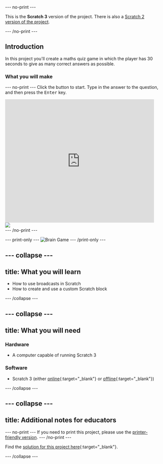 --- no-print ---

This is the **Scratch 3** version of the project. There is also a [Scratch 2 version of the project](https://projects.raspberrypi.org/en/projects/brain-game-scratch2).

--- /no-print ---

## Introduction

In this project you'll create a maths quiz game in which the player has 30 seconds to give as many correct answers as possible.

### What you will make
--- no-print ---
Click the button to start. Type in the answer to the question, and then press the <kbd>Enter</kbd> key.

<div class="scratch-preview">
  <iframe allowtransparency="true" width="485" height="402" src="https://scratch.mit.edu/projects/embed/250234955/?autostart=false" frameborder="0" scrolling="no"></iframe>
  <img src="images/brain-final.png">
</div>
--- /no-print ---

--- print-only ---
![Brain Game](images/brain-final.png)
--- /print-only ---

--- collapse ---
---
title: What you will learn
---
+ How to use broadcasts in Scratch
+ How to create and use a custom Scratch block

--- /collapse ---

--- collapse ---
---
title: What you will need
---
### Hardware
+ A computer capable of running Scratch 3

### Software
+ Scratch 3 (either [online](http://rpf.io/scratchon){:target="_blank"} or [offline](http://rpf.io/scratchoff){:target="_blank"})

--- /collapse ---


--- collapse ---
---
title: Additional notes for educators
---
--- no-print ---
If you need to print this project, please use the [printer-friendly version](https://projects.raspberrypi.org/en/projects/brain-game/print).
--- /no-print ---

Find the [solution for this project here](http://rpf.io/p/en/brain-game-get){:target="_blank"}.

--- /collapse ---
